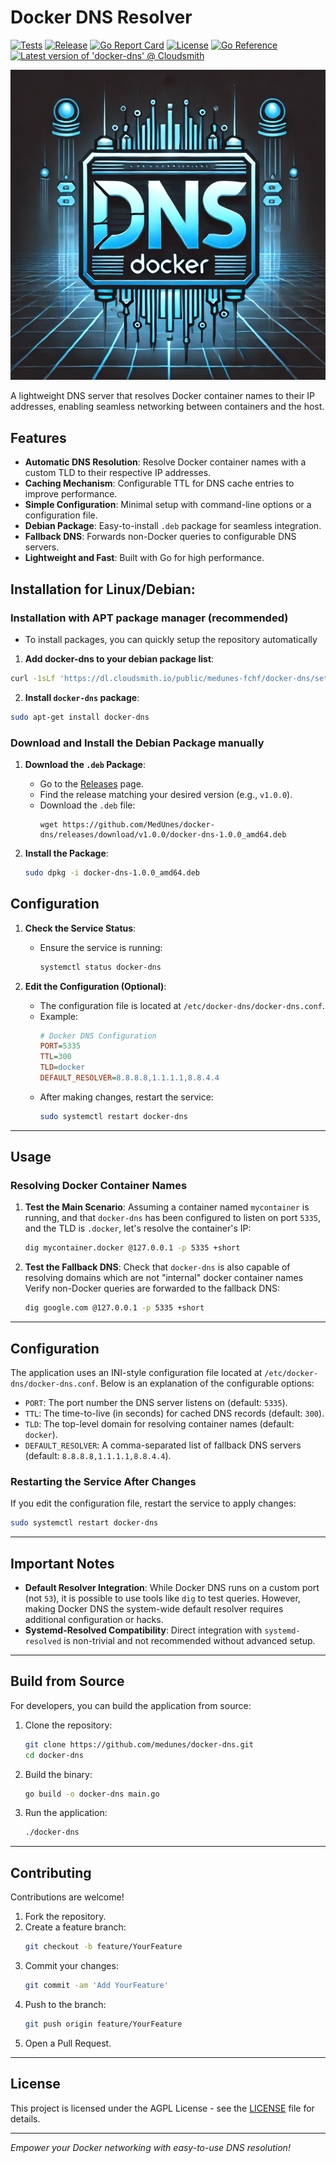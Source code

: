 # Docker DNS Resolver

[![Tests](https://github.com/MedUnes/docker-dns/actions/workflows/test.yml/badge.svg)](https://github.com/MedUnes/docker-dns/actions/workflows/test.yml) [![Release](https://github.com/MedUnes/docker-dns/actions/workflows/release.yml/badge.svg)](https://github.com/MedUnes/docker-dns/actions/workflows/release.yml) [![Go Report Card](https://goreportcard.com/badge/github.com/medunes/docker-dns)](https://goreportcard.com/report/github.com/medunes/docker-dns) [![License](https://img.shields.io/github/license/medunes/docker-dns)](LICENSE) [![Go Reference](https://pkg.go.dev/badge/github.com/medunes/docker-dns.svg)](https://pkg.go.dev/github.com/medunes/docker-dns)[![Latest version of 'docker-dns' @ Cloudsmith](https://api-prd.cloudsmith.io/v1/badges/version/medunes-fchf/docker-dns/deb/docker-dns/latest/a=all;xc=main;d=debian%252Fany-version;t=binary/?render=true&show_latest=true)](https://cloudsmith.io/~medunes-fchf/repos/docker-dns/packages/detail/deb/docker-dns/latest/a=all;xc=main;d=debian%252Fany-version;t=binary/)

![Logo](./logo.png)

A lightweight DNS server that resolves Docker container names to their IP addresses, enabling seamless networking between containers and the host.

## Features

- **Automatic DNS Resolution**: Resolve Docker container names with a custom TLD to their respective IP addresses.
- **Caching Mechanism**: Configurable TTL for DNS cache entries to improve performance.
- **Simple Configuration**: Minimal setup with command-line options or a configuration file.
- **Debian Package**: Easy-to-install `.deb` package for seamless integration.
- **Fallback DNS**: Forwards non-Docker queries to configurable DNS servers.
- **Lightweight and Fast**: Built with Go for high performance.

## Installation for Linux/Debian:

### Installation with APT package manager (recommended)
* To install packages, you can quickly setup the repository automatically

1. **Add docker-dns to your debian package list**:

```bash
curl -1sLf 'https://dl.cloudsmith.io/public/medunes-fchf/docker-dns/setup.deb.sh' | sudo -E bash
```

2. **Install `docker-dns` package**:

```bash
sudo apt-get install docker-dns
```

### Download and Install the Debian Package manually

1. **Download the `.deb` Package**:
   - Go to the [Releases](https://github.com/MedUnes/docker-dns/releases) page.
   - Find the release matching your desired version (e.g., `v1.0.0`).
   - Download the `.deb` file:
     ```
     wget https://github.com/MedUnes/docker-dns/releases/download/v1.0.0/docker-dns-1.0.0_amd64.deb
     ```

2. **Install the Package**:
   ```bash
   sudo dpkg -i docker-dns-1.0.0_amd64.deb
   ```
## Configuration

1. **Check the Service Status**:
   - Ensure the service is running:
     ```bash
     systemctl status docker-dns
     ```

2. **Edit the Configuration (Optional)**:
   - The configuration file is located at `/etc/docker-dns/docker-dns.conf`.
   - Example:
     ```ini
     # Docker DNS Configuration
     PORT=5335
     TTL=300
     TLD=docker
     DEFAULT_RESOLVER=8.8.8.8,1.1.1.1,8.8.4.4
     ```
   - After making changes, restart the service:
     ```bash
     sudo systemctl restart docker-dns
     ```
---

## Usage

### Resolving Docker Container Names

1. **Test the Main Scenario**:
   Assuming a container named `mycontainer` is running, and that `docker-dns` has been configured to listen on port `5335`, and the TLD is `.docker`, let's resolve the container's IP:
   ```bash
   dig mycontainer.docker @127.0.0.1 -p 5335 +short
   ```

2. **Test the Fallback DNS**:
   Check that `docker-dns` is also capable of resolving domains which are not "internal" docker container names
   Verify non-Docker queries are forwarded to the fallback DNS:
   ```bash
   dig google.com @127.0.0.1 -p 5335 +short
   ```

---

## Configuration

The application uses an INI-style configuration file located at `/etc/docker-dns/docker-dns.conf`. Below is an explanation of the configurable options:

- `PORT`: The port number the DNS server listens on (default: `5335`).
- `TTL`: The time-to-live (in seconds) for cached DNS records (default: `300`).
- `TLD`: The top-level domain for resolving container names (default: `docker`).
- `DEFAULT_RESOLVER`: A comma-separated list of fallback DNS servers (default: `8.8.8.8,1.1.1.1,8.8.4.4`).

### Restarting the Service After Changes

If you edit the configuration file, restart the service to apply changes:
```bash
sudo systemctl restart docker-dns
```

---

## Important Notes

- **Default Resolver Integration**: While Docker DNS runs on a custom port (not `53`), it is possible to use tools like `dig` to test queries. However, making Docker DNS the system-wide default resolver requires additional configuration or hacks.
- **Systemd-Resolved Compatibility**: Direct integration with `systemd-resolved` is non-trivial and not recommended without advanced setup.

---

## Build from Source

For developers, you can build the application from source:

1. Clone the repository:
   ```bash
   git clone https://github.com/medunes/docker-dns.git
   cd docker-dns
   ```

2. Build the binary:
   ```bash
   go build -o docker-dns main.go
   ```

3. Run the application:
   ```bash
   ./docker-dns
   ```

---

## Contributing

Contributions are welcome!

1. Fork the repository.
2. Create a feature branch:
   ```bash
   git checkout -b feature/YourFeature
   ```
3. Commit your changes:
   ```bash
   git commit -am 'Add YourFeature'
   ```
4. Push to the branch:
   ```bash
   git push origin feature/YourFeature
   ```
5. Open a Pull Request.

---

## License

This project is licensed under the AGPL License - see the [LICENSE](./LICENSE) file for details.

---

*Empower your Docker networking with easy-to-use DNS resolution!*
